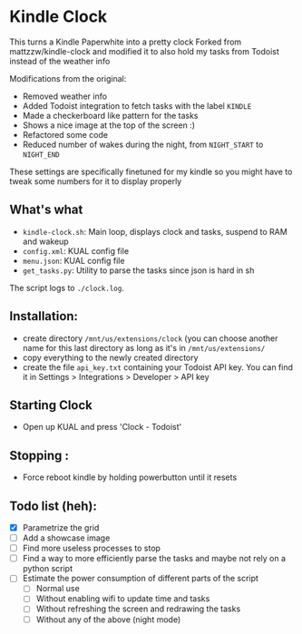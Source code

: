 # Kindle Clock

This turns a Kindle Paperwhite into a pretty clock 
Forked from mattzzw/kindle-clock and modified it to also hold my tasks from Todoist instead of the weather info

Modifications from the original:
* Removed weather info
* Added Todoist integration to fetch tasks with the label `KINDLE`
* Made a checkerboard like pattern for the tasks
* Shows a nice image at the top of the screen :)
* Refactored some code
* Reduced number of wakes during the night, from `NIGHT_START` to `NIGHT_END`

These settings are specifically finetuned for my kindle so you might have to tweak some numbers for it to display properly

## What's what
* `kindle-clock.sh`: Main loop, displays clock and tasks, suspend to RAM and wakeup
* `config.xml`: KUAL config file
* `menu.json`: KUAL config file
* `get_tasks.py`: Utility to parse the tasks since json is hard in sh

The script logs to `./clock.log`.

## Installation:
* create directory `/mnt/us/extensions/clock` (you can choose another name for this last directory as long as it's in `/mnt/us/extensions/`
* copy everything to the newly created directory 
* create the file `api_key.txt` containing your Todoist API key. You can find it in Settings > Integrations > Developer > API key

## Starting Clock
* Open up KUAL and press 'Clock - Todoist'

## Stopping :
* Force reboot kindle by holding powerbutton until it resets

## Todo list (heh):
* [x] Parametrize the grid
* [ ] Add a showcase image
* [ ] Find more useless processes to stop 
* [ ] Find a way to more efficiently parse the tasks and maybe not rely on a python script
* [ ] Estimate the power consumption of different parts of the script
    * [ ] Normal use
    * [ ] Without enabling wifi to update time and tasks
    * [ ] Without refreshing the screen and redrawing the tasks
    * [ ] Without any of the above (night mode)
